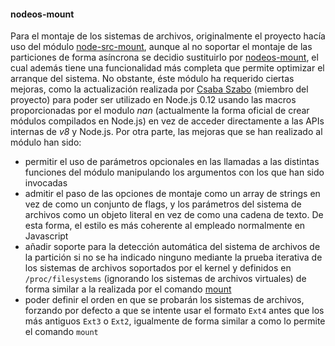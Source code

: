 #### nodeos-mount

Para el montaje de los sistemas de archivos, originalmente el proyecto hacía uso
del módulo [node-src-mount](https://github.com/groundwater/node-src-mount),
aunque al no soportar el montaje de las particiones de forma asíncrona se
decidio sustituirlo por [nodeos-mount](https://github.com/NodeOS/nodeos-mount),
el cual además tiene una funcionalidad más completa que permite optimizar el
arranque del sistema. No obstante, éste módulo ha requerido ciertas mejoras,
como la actualización realizada por [Csaba Szabo](https://github.com/netlovers)
(miembro del proyecto) para poder ser utilizado en Node.js 0.12 usando las
macros proporcionadas por el modulo *nan* (actualmente la forma oficial de crear
módulos compilados en Node.js) en vez de acceder directamente a las APIs
internas de *v8* y Node.js. Por otra parte, las mejoras que se han realizado al
módulo han sido:

* permitir el uso de parámetros opcionales en las llamadas a las distintas
  funciones del módulo manipulando los argumentos con los que han sido invocadas
* admitir el paso de las opciones de montaje como un array de strings en vez de
  como un conjunto de flags, y los parámetros del sistema de archivos como un
  objeto literal en vez de como una cadena de texto. De esta forma, el estilo es
  más coherente al empleado normalmente en Javascript
* añadir soporte para la detección automática del sistema de archivos de la
  partición si no se ha indicado ninguno mediante la prueba iterativa de los
  sistemas de archivos soportados por el kernel y definidos en
  `/proc/filesystems` (ignorando los sistemas de archivos virtuales) de forma
  similar a la realizada por el comando
  [mount](http://man7.org/linux/man-pages/man8/mount.8.html)
* poder definir el orden en que se probarán los sistemas de archivos, forzando
  por defecto a que se intente usar el formato `Ext4` antes que los más antiguos
  `Ext3` o `Ext2`, igualmente de forma similar a como lo permite el comando
  `mount`
